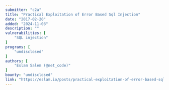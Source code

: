 ```yaml
---
submitter: "c2a"
title: "Practical Exploitation of Error Based Sql Injection"
date: "2017-02-20"
added: "2024-11-03"
description: ""
vulnerabilities: [
    "SQL injection"
]
programs: [
    "undisclosed"
]
authors: [
    "Eslam Salem (@net_code)"
]
bounty: "undisclosed"
link: "https://eslam.io/posts/practical-exploitation-of-error-based-sql-injection"
---
```




